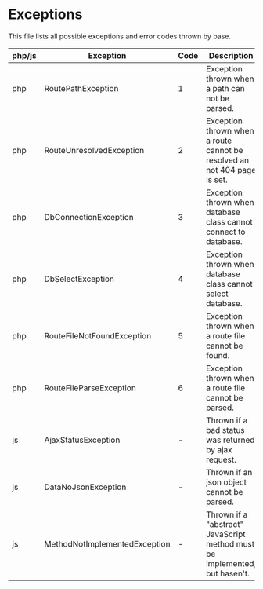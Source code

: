 # Exceptions

This file lists all possible exceptions and error codes thrown by base.

| php/js | Exception | Code | Description |
| ------ | --------- | ---- | ----------- |
| php | RoutePathException | 1 | Exception thrown when a path can not be parsed. |
| php | RouteUnresolvedException | 2 | Exception thrown when a route cannot be resolved an not 404 page is set. |
| php | DbConnectionException | 3 | Exception thrown when database class cannot connect to database. |
| php | DbSelectException | 4 | Exception thrown when database class cannot select database. |
| php | RouteFileNotFoundException | 5 | Exception thrown when a route file cannot be found. |
| php | RouteFileParseException | 6 | Exception thrown when a route file cannot be parsed. |
| js | AjaxStatusException | - | Thrown if a bad status was returned by ajax request. |
| js | DataNoJsonException | - | Thrown if an json object cannot be parsed. |
| js | MethodNotImplementedException | - | Thrown if a "abstract" JavaScript method must be implemented, but hasen't. |
